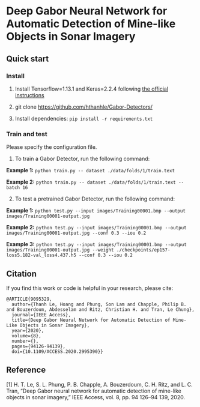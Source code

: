 # Deep Gabor Neural Network for Automatic Detection of Mine-like Objects in Sonar Imagery
## Quick start
### Install
1. Install Tensorflow=1.13.1 and Keras=2.2.4 following [the official instructions](https://www.tensorflow.org/install/pip)

2. git clone https://github.com/hthanhle/Gabor-Detectors/

3. Install dependencies: `pip install -r requirements.txt`

### Train and test

Please specify the configuration file. 

1. To train a Gabor Detector, run the following command:

**Example 1:** `python train.py -- dataset ./data/folds/1/train.text`

**Example 2:** `python train.py -- dataset ./data/folds/1/train.text --batch 16`

2. To test a pretrained Gabor Detector, run the following command:

**Example 1:** `python test.py --input images/Training00001.bmp --output images/Training00001-output.jpg`

**Example 2:** `python test.py --input images/Training00001.bmp --output images/Training00001-output.jpg --conf 0.3 --iou 0.2`

**Example 3:** `python test.py --input images/Training00001.bmp --output images/Training00001-output.jpg --weight ./checkpoints/ep157-loss5.182-val_loss4.437.h5 --conf 0.3 --iou 0.2`

## Citation
If you find this work or code is helpful in your research, please cite:
```
@ARTICLE{9095329,
  author={Thanh Le, Hoang and Phung, Son Lam and Chapple, Philip B. and Bouzerdoum, Abdesselam and Ritz, Christian H. and Tran, Le Chung},
  journal={IEEE Access}, 
  title={Deep Gabor Neural Network for Automatic Detection of Mine-Like Objects in Sonar Imagery}, 
  year={2020},
  volume={8},
  number={},
  pages={94126-94139},
  doi={10.1109/ACCESS.2020.2995390}}
  ```
## Reference
[1] H. T. Le, S. L. Phung, P. B. Chapple, A. Bouzerdoum, C. H. Ritz, and L. C. Tran, “Deep Gabor neural network for
automatic detection of mine-like objects in sonar imagery,” IEEE Access, vol. 8, pp. 94 126–94 139, 2020.
